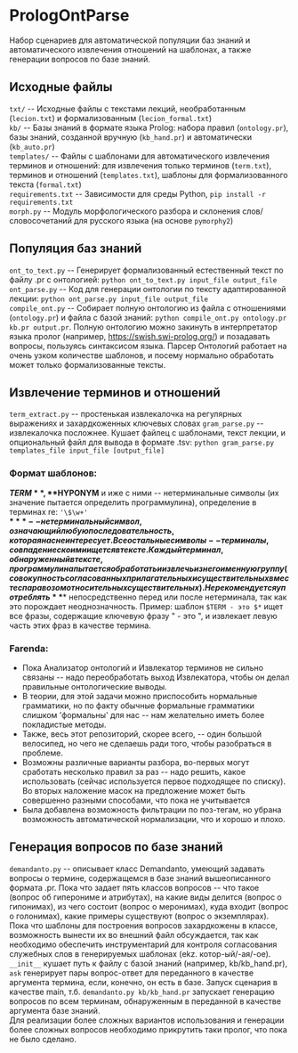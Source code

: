 # PrologOntParse  

Набор сценариев для автоматической популяции баз знаний и автоматического извлечения отношений на шаблонах, а также генерации вопросов по базе знаний.

## Исходные файлы
`txt/` -- Исходные файлы с текстами лекций, необработанным (`lecion.txt`) и формализованным (`lecion_formal.txt`)  
`kb/` -- Базы знаний в формате языка Prolog: набора правил (`ontology.pr`), базы знаний, созданной вручную (`kb_hand.pr`) и автоматически (`kb_auto.pr`)  
`templates/` -- Файлы с шаблонами для автоматического извлечения терминов и отношений: для извлечения только терминов (`term.txt`), терминов и отношений (`templates.txt`), шаблоны для формализованного текста (`formal.txt`)  
`requirements.txt` -- Зависимости для среды Python, `pip install -r requirements.txt`  
`morph.py` -- Модуль морфологического разбора и склонения слов/словосочетаний для русского языка (на основе `pymorphy2`)  

## Популяция баз знаний
`ont_to_text.py` -- Генерирует формализованный естественный текст по файлу .pr с онтологией: `python ont_to_text.py input_file output_file`  
`ont_parse.py` -- Код для генерации онтологии по тексту адаптированной лекции: `python ont_parse.py input_file output_file`  
`compile_ont.py` -- Собирает полную онтологию из файла с отношениями (`ontology.pr`) и файла с базой знаний: `python compile_ont.py ontology.pr kb.pr output.pr`.
Полную онтологию можно закинуть в интерпретатор языка пролог (например, https://swish.swi-prolog.org/) и позадавать вопросы, пользуясь синтаксисом языка. 
Парсер Онтологий работает на очень узком количестве шаблонов, и посему нормально обработать может только формализованные тексты.

## Извлечение терминов и отношений
`term_extract.py` -- простенькая извлекалочка на регулярных выражениях и захардкоженных ключевых словах
`gram_parse.py` -- извлекалочка посложнее. Кушает файлец с шаблонами, текст лекции, и опциональный файл для вывода в формате .tsv: `python gram_parse.py templates_file input_file [output_file]`

### Формат шаблонов:
**$TERM**, **$HYPONYM** и иже с ними -- нетерминальные символы (их значение пытается определить программулина), определение в терминах re: `'\$\w+'`   
**$*** -- нетерминальный символ, означающий любую последовательность, которая нас не интересует.  
Все остальные символы -- терминалы, совпадение с коими ищется в тексте.
Каждый терминал, обнаруженный в тексте, программулина пытается обработать и извлечь из него именную группу (совокупность согласованных прилагательных и существительных вместе с паравозом относительных существительных). Не рекомендуется употреблять **$*** непосредственно перед или после нетерминала, так как это порождает неоднозначность.
Пример: шаблон `$TERM - это $*` ищет все фразы, содержащие ключевую фразу " - это ", и извлекает левую часть этих фраз в качестве термина.

### Farenda:
* Пока Анализатор онтологий и Извлекатор терминов не сильно связаны -- надо переобработать выход Извлекатора, чтобы он делал правильные онтологические выводы.
* В теории, для этой задачи можно приспособить нормальные грамматики, но по факту обычные формальные грамматики слишком 'формальны' для нас -- нам желательно иметь более покладистые методы.
* Также, весь этот репозиторий, скорее всего, -- один большой велосипед, но чего не сделаешь ради того, чтобы разобраться в проблеме.
* Возможны различные варианты разбора, во-первых могут сработать несколько правил за раз -- надо решить, какое использовать (сейчас используется первое подходящее по списку). Во вторых наложение масок на предложение может быть совершенно разными способами, что пока не учитывается
* Была добавлена возможность фильтрации по поз-тегам, но убрана возможность автоматической нормализации, что и хорошо и плохо.

## Генерация вопросов по базе знаний
`demandanto.py` -- описывает класс Demandanto, умеющий задавать вопросы о термине, содержащемся в базе знаний вышеописанного формата .pr. Пока что задает пять классов вопросов -- что такое (вопрос об гиперониме и атрибутах), на какие виды делится (вопрос о гипонимах), из чего состоит (вопрос о меронимах), куда входит (вопрос о голонимах), какие примеры существуют (вопрос о экземплярах). Пока что шаблоны для построения вопросов захардкожены в классе, возможность вынести их во внешний файл обсуждается, так как необходимо обеспечить инструментарий для контроля согласования служебных слов в генерируемых шаблонах (ekz. котор-ый/-ая/-ое).  
`__init__` кушает путь к файлу с базой знаний (например, kb/kb_hand.pr), `ask` генерирует пары вопрос-ответ для переданного в качестве аргумента термина, если, конечно, он есть в базе. Запуск сценария в качестве main, т.б. `demandanto.py kb/kb_hand.pr` запускает генерацию вопросов по всем терминам, обнаруженным в переданной в качестве аргумента базе знаний.  
Для реализации более сложных вариантов использования и генерации более сложных вопросов необходимо прикрутить таки пролог, что пока не было сделано.
 

